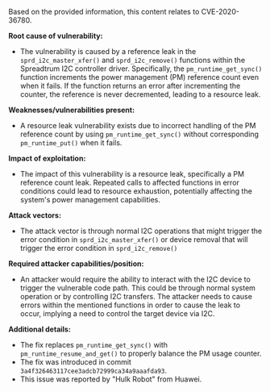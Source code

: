 Based on the provided information, this content relates to CVE-2020-36780.

**Root cause of vulnerability:**
- The vulnerability is caused by a reference leak in the `sprd_i2c_master_xfer()` and `sprd_i2c_remove()` functions within the Spreadtrum I2C controller driver. Specifically, the `pm_runtime_get_sync()` function increments the power management (PM) reference count even when it fails. If the function returns an error after incrementing the counter, the reference is never decremented, leading to a resource leak.

**Weaknesses/vulnerabilities present:**
- A resource leak vulnerability exists due to incorrect handling of the PM reference count by using `pm_runtime_get_sync()` without corresponding `pm_runtime_put()` when it fails.

**Impact of exploitation:**
- The impact of this vulnerability is a resource leak, specifically a PM reference count leak. Repeated calls to affected functions in error conditions could lead to resource exhaustion, potentially affecting the system's power management capabilities.

**Attack vectors:**
- The attack vector is through normal I2C operations that might trigger the error condition in `sprd_i2c_master_xfer()` or device removal that will trigger the error condition in `sprd_i2c_remove()`

**Required attacker capabilities/position:**
- An attacker would require the ability to interact with the I2C device to trigger the vulnerable code path. This could be through normal system operation or by controlling I2C transfers. The attacker needs to cause errors within the mentioned functions in order to cause the leak to occur, implying a need to control the target device via I2C.

**Additional details:**
- The fix replaces `pm_runtime_get_sync()` with `pm_runtime_resume_and_get()` to properly balance the PM usage counter.
- The fix was introduced in commit `3a4f326463117cee3adcb72999ca34a9aaafda93`.
- This issue was reported by "Hulk Robot" from Huawei.